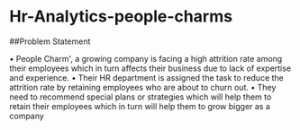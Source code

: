 # Hr-Analytics-people-charms

##Problem Statement

• People Charm', a growing company is facing a high attrition rate among
  their employees which in turn affects their business due to lack of expertise
  and experience.
• Their HR department is assigned the task to reduce the attrition rate by
  retaining employees who are about to churn out.
• They need to recommend special plans or strategies which will help them to
  retain their employees which in turn will help them to grow bigger as a
  company


  
